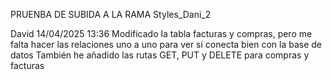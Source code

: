 PRUENBA DE SUBIDA A LA RAMA Styles_Dani_2

David 14/04/2025 13:36
Modificado la tabla facturas y compras, pero me falta hacer las relaciones uno a uno para ver si conecta bien con la base de datos
También he añadido las rutas GET, PUT y  DELETE para compras y facturas